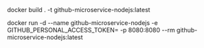 docker build . -t github-microservice-nodejs:latest

docker run -d --name github-microservice-nodejs -e GITHUB_PERSONAL_ACCESS_TOKEN=<PersonalAccessToken> -p 8080:8080 --rm github-microservice-nodejs:latest

